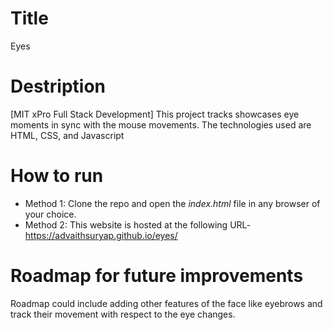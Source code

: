 # Title
Eyes

# Destription
[MIT xPro Full Stack Development] This project tracks showcases eye moments in sync with the mouse movements. The technologies used are HTML, CSS, and Javascript

# How to run
* Method 1: Clone the repo and open the _index.html_ file in any browser of your choice.
* Method 2: This website is hosted at the following URL- https://advaithsuryap.github.io/eyes/

# Roadmap for future improvements
Roadmap could include adding other features of the face like eyebrows and track their movement with respect to the eye changes.
